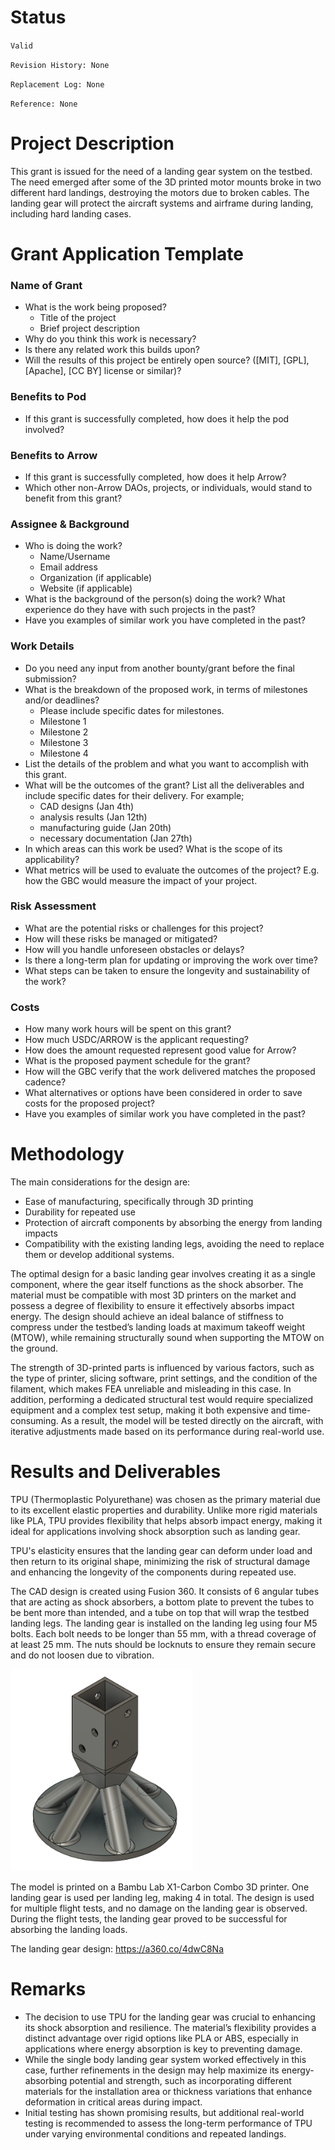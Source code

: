 # Status  

`Valid`

`Revision History: None`

`Replacement Log: None`

`Reference: None`

# Project Description

This grant is issued for the need of a landing gear system on the testbed. The need emerged after some of the 3D printed motor mounts broke in two different hard landings, destroying the motors due to broken cables. The landing gear will protect the aircraft systems and airframe during landing, including hard landing cases.

# Grant Application Template
### Name of Grant
- What is the work being proposed?
    - Title of the project
    - Brief project description
- Why do you think this work is necessary?
- Is there any related work this builds upon?
- Will the results of this project be entirely open source? ([MIT], [GPL], [Apache], [CC BY] license or similar)?

### Benefits to Pod
- If this grant is successfully completed, how does it help the pod involved?

### Benefits to Arrow
- If this grant is successfully completed, how does it help Arrow?
- Which other non-Arrow DAOs, projects, or individuals, would stand to benefit from this grant?

### Assignee & Background
- Who is doing the work?
    - Name/Username
    - Email address
    - Organization (if applicable)
    - Website (if applicable)
- What is the background of the person(s) doing the work? What experience do they have with such projects in the past?
- Have you examples of similar work you have completed in the past?

### Work Details
- Do you need any input from another bounty/grant before the final submission?
- What is the breakdown of the proposed work, in terms of milestones and/or deadlines?
    - Please include specific dates for milestones.
    - Milestone 1
    - Milestone 2
    - Milestone 3
    - Milestone 4
- List the details of the problem and what you want to accomplish with this grant.
- What will be the outcomes of the grant? List all the deliverables and include specific dates for their delivery. For example;
    - CAD designs (Jan 4th)
    - analysis results (Jan 12th)
    - manufacturing guide (Jan 20th)
    - necessary documentation (Jan 27th)
- In which areas can this work be used? What is the scope of its applicability?
- What metrics will be used to evaluate the outcomes of the project? E.g. how the GBC would measure the impact of your project.

### Risk Assessment
- What are the potential risks or challenges for this project?
- How will these risks be managed or mitigated?
- How will you handle unforeseen obstacles or delays?
- Is there a long-term plan for updating or improving the work over time?
- What steps can be taken to ensure the longevity and sustainability of the work?

### Costs
- How many work hours will be spent on this grant?
- How much USDC/ARROW is the applicant requesting?
- How does the amount requested represent good value for Arrow?
- What is the proposed payment schedule for the grant?
- How will the GBC verify that the work delivered matches the proposed cadence?
- What alternatives or options have been considered in order to save costs for the proposed project?
- Have you examples of similar work you have completed in the past?

# Methodology 
The main considerations for the design are:

- Ease of manufacturing, specifically through 3D printing
- Durability for repeated use
- Protection of aircraft components by absorbing the energy from landing impacts
- Compatibility with the existing landing legs, avoiding the need to replace them or develop additional systems.

The optimal design for a basic landing gear involves creating it as a single component, where the gear itself functions as the shock absorber. The material must be compatible with most 3D printers on the market and possess a degree of flexibility to ensure it effectively absorbs impact energy. The design should achieve an ideal balance of stiffness to compress under the testbed’s landing loads at maximum takeoff weight (MTOW), while remaining structurally sound when supporting the MTOW on the ground. 

The strength of 3D-printed parts is influenced by various factors, such as the type of printer, slicing software, print settings, and the condition of the filament, which makes FEA unreliable and misleading in this case. In addition, performing a dedicated structural test would require specialized equipment and a complex test setup, making it both expensive and time-consuming. As a result, the model will be tested directly on the aircraft, with iterative adjustments made based on its performance during real-world use.

# Results and Deliverables

TPU (Thermoplastic Polyurethane) was chosen as the primary material due to its excellent elastic properties and durability. Unlike more rigid materials like PLA, TPU provides flexibility that helps absorb impact energy, making it ideal for applications involving shock absorption such as landing gear.

TPU's elasticity ensures that the landing gear can deform under load and then return to its original shape, minimizing the risk of structural damage and enhancing the longevity of the components during repeated use.

The CAD design is created using Fusion 360. It consists of 6 angular tubes that are acting as shock absorbers, a bottom plate to prevent the tubes to be bent more than intended, and a tube on top that will wrap the testbed landing legs. The landing gear is installed on the landing leg using four M5 bolts. Each bolt needs to be longer than 55 mm, with a thread coverage of at least 25 mm. The nuts should be locknuts to ensure they remain secure and do not loosen due to vibration.

![lg_design](lg.PNG)

The model is printed on a Bambu Lab X1-Carbon Combo 3D printer. One landing gear is used per landing leg, making 4 in total. The design is used for multiple flight tests, and no damage on the landing gear is observed. During the flight tests, the landing gear proved to be successful for absorbing the landing loads.

The landing gear design: https://a360.co/4dwC8Na

# Remarks
- The decision to use TPU for the landing gear was crucial to enhancing its shock absorption and resilience. The material’s flexibility provides a distinct advantage over rigid options like PLA or ABS, especially in applications where energy absorption is key to preventing damage.
- While the single body landing gear system worked effectively in this case, further refinements in the design may help maximize its energy-absorbing potential and strength, such as incorporating different materials for the installation area or thickness variations that enhance deformation in critical areas during impact.
- Initial testing has shown promising results, but additional real-world testing is recommended to assess the long-term performance of TPU under varying environmental conditions and repeated landings.
